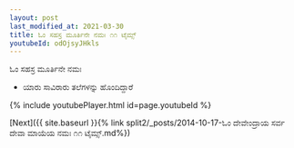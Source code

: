 ```yaml
---
layout: post
last_modified_at: 2021-03-30
title: ಓಂ ಸಹಸ್ರ ಮೂರ್ತಿನೇ ನಮಃ ೧೧ ಟೈಮ್ಸ್
youtubeId: odOjsyJHkls
---
```

 
 
 ಓಂ ಸಹಸ್ರ ಮೂರ್ತಿನೇ ನಮಃ  
 
 -  ಯಾರು ಸಾವಿರಾರು ತಲೆಗಳನ್ನು ಹೊಂದಿದ್ದಾರೆ 
 
  
 
  
 
 
 
 
 
 


{% include youtubePlayer.html id=page.youtubeId %}
 
[Next]({{ site.baseurl }}{% link  split2/_posts/2014-10-17-ಓಂ ದೇವೇಂದ್ರಾಯ ಸರ್ವ ದೇವಾ ಮಾಯೆಯ ನಮಃ ೧೧ ಟೈಮ್ಸ್.md%})
 
